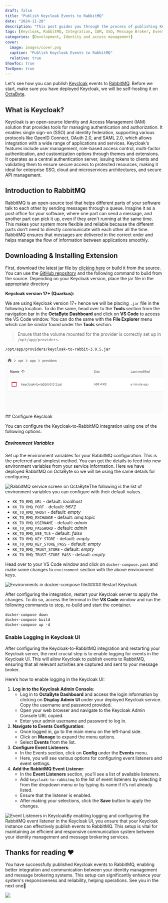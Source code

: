 ```yaml
---
draft: false
title: "Publish Keycloak Events to RabbitMQ"
date: "2024-11-20"
description: "This post guides you through the process of publishing Keycloak events to RabbitMQ. It covers the necessary installation of the Keycloak event listener, configuration steps, environment variable setup, and enabling logging to ensure smooth integration between Keycloak and RabbitMQ for better communication and system responsiveness."
tags: [Keycloak, RabbitMQ, Integration, IAM, SSO, Message Broker, Event Listener, Docker, OctaByte, Environment Variables, Logging]
categories: [Development, Identity and access management]
cover:
  image: images/cover.png
  caption: "Publish Keycloak Events to RabbitMQ"
  relative: true
ShowToc: true
TocOpen: true
---
```



Let's see how you can publish [Keycloak](https://octabyte.io/development/identity-and-access-management/keycloak) events to [RabbitMQ](https://octabyte.io/hosting-and-infrastructure/infrastructure/rabbitmq). Before we start, make sure you have deployed Keycloak, we will be self\-hosting it on [OctaByte](https://octabyte.io/development/identity-and-access-management/keycloak).

## What is Keycloak?

Keycloak is an open\-source Identity and Access Management (IAM) solution that provides tools for managing authentication and authorization. It enables single sign\-on (SSO) and identity federation, supporting various protocols like OpenID Connect, OAuth 2\.0, and SAML 2\.0, which allows integration with a wide range of applications and services. Keycloak's features include user management, role\-based access control, multi\-factor authentication, and customization options through themes and extensions. It operates as a central authentication server, issuing tokens to clients and validating them to ensure secure access to protected resources, making it ideal for enterprise SSO, cloud and microservices architectures, and secure API management.

## Introduction to RabbitMQ

RabbitMQ is an open\-source tool that helps different parts of your software talk to each other by sending messages through a queue. Imagine it as a post office for your software, where one part can send a message, and another part can pick it up, even if they aren't running at the same time. This makes your system more flexible and reliable because the different parts don't need to directly communicate with each other all the time. RabbitMQ ensures that messages are delivered in the correct order and helps manage the flow of information between applications smoothly.

## Downloading \& Installing Extension

First, download the latest jar file by [clicking here](https://github.com/aznamier/keycloak-event-listener-rabbitmq/blob/target/keycloak-to-rabbit-3.0.5.jar?raw=true&ref=blog.octabyte.io) or build it from the source. You can use the [GitHub repository](https://github.com/aznamier/keycloak-event-listener-rabbitmq?tab=readme-ov-file&ref=blog.octabyte.io) and the following command to build from the source. Depending on your Keycloak version, place the jar file in the appropriate directory

**Keycloak version 17\+ (Quarkus):**

We are using Keycloak version 17\+ hence we will be placing `.jar` file in the following location. To do the same, head over to the **Tools** section from the navigation bar in the **OctaByte Dashboard** and click on **VS Code** to access the VS Code window. You can do the same with the **File Explorer** menu which can be similar found under the **Tools** section.


> Ensure that the volume mounted for the provider is correctly set up in `/opt/app/providers`.


```
/opt/app/providers/keycloak-to-rabbit-3.0.5.jar

```
![Jar file in providers folder](images/Screenshot-2024-06-26-at-3.18.20-PM.jpg)## Configure Keycloak

You can configure the Keycloak\-to\-RabbitMQ integration using one of the following options:

##### Environment Variables

Set up the environment variables for your RabbitMQ configuration. This is the preferred and simplest method. You can get the details to feed into new environment variables from your service information. Here we have deployed RabbitMQ on OctaByte so we will be using the same details for configuring.

![RabbitMQ service screen on OctaByte](https://blog.elest.io/content/images/2024/06/Screenshot-2024-06-26-at-5.46.30-PM-1.jpg)The following is the list of environment variables you can configure with their default values.

* `KK_TO_RMQ_URL` \- default: *localhost*
* `KK_TO_RMQ_PORT` \- default: *5672*
* `KK_TO_RMQ_VHOST` \- default: *empty*
* `KK_TO_RMQ_EXCHANGE` \- default: *amq.topic*
* `KK_TO_RMQ_USERNAME` \- default: *admin*
* `KK_TO_RMQ_PASSWORD` \- default: *admin*
* `KK_TO_RMQ_USE_TLS` \- default: *false*
* `KK_TO_RMQ_KEY_STORE` \- default: *empty*
* `KK_TO_RMQ_KEY_STORE_PASS` \- default: *empty*
* `KK_TO_RMQ_TRUST_STORE` \- default: *empty*
* `KK_TO_RMQ_TRUST_STORE_PASS` \- default: *empty*

Head over to your VS Code window and click on `docker-compose.yaml` and make some changes to `environment` section with the above environment keys.

![Environments in docker-compose file](https://blog.elest.io/content/images/2024/06/Screenshot-2024-06-26-at-5.45.24-PM.jpg)##### Restart Keycloak

After configuring the integration, restart your Keycloak server to apply the changes. To do so, access the terminal in the **VS Code** window and run the following commands to stop, re\-build and start the container.


```
docker-compose down
docker-compose build
docker-compose up -d
```
### Enable Logging in Keycloak UI

After configuring the Keycloak\-to\-RabbitMQ integration and restarting your Keycloak server, the next crucial step is to enable logging for events in the Keycloak UI. This will allow Keycloak to publish events to RabbitMQ, ensuring that all relevant activities are captured and sent to your message broker.

Here’s how to enable logging in the Keycloak UI:

1. **Log in to the Keycloak Admin Console**:
	* Log in to **OctaByte Dashboard** and access the login information by clicking on **Display Admin UI** under your deployed Keycloak service. Copy the username and password provided.
	* Open your web browser and navigate to the Keycloak Admin Console URL copied.
	* Enter your admin username and password to log in.
2. **Navigate to Events Configuration**:
	* Once logged in, go to the main menu on the left\-hand side.
	* Click on **Manage** to expand the menu options.
	* Select **Events** from the list.
3. **Configure Event Listeners**:
	* In the Events section, click on **Config** under the **Events** menu.
	* Here, you will see various options for configuring event listeners and event settings.
4. **Add the RabbitMQ Event Listener**:
	* In the **Event Listeners** section, you’ll see a list of available listeners.
	* Add `keycloak-to-rabbitmq` to the list of event listeners by selecting it from the dropdown menu or by typing its name if it’s not already listed.
	* Ensure that the listener is enabled.
	* After making your selections, click the **Save** button to apply the changes.

![Event Listeners in Keycloak](https://blog.elest.io/content/images/2024/06/Screenshot-2024-06-26-at-5.44.55-PM.jpg)By enabling logging and configuring the RabbitMQ event listener in the Keycloak UI, you ensure that your Keycloak instance can effectively publish events to RabbitMQ. This setup is vital for maintaining an efficient and responsive communication system between your identity management and message brokering services.

## **Thanks for reading ❤️**

You have successfully published Keycloak events to RabbitMQ, enabling better integration and communication between your identity management and message brokering systems. This setup can significantly enhance your system's responsiveness and reliability, helping operations. See you in the next one👋

[![](/images/octabyte-deploy.png)](https://octabyte.io/development/identity-and-access-management/keycloak)

